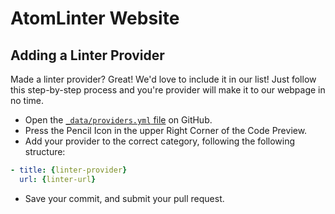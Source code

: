 # AtomLinter Website

## Adding a Linter Provider
Made a linter provider? Great! We'd love to include it in our list! Just follow this step-by-step process and you're provider will make it to our webpage in no time.

- Open the [`_data/providers.yml` file](https://github.com/AtomLinter/atomlinter.github.io/blob/source/_data/providers.yml) on GitHub.
- Press the Pencil Icon in the upper Right Corner of the Code Preview.
- Add your provider to the correct category, following the following structure:

```yml
- title: {linter-provider}
  url: {linter-url}
```
- Save your commit, and submit your pull request.
